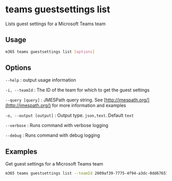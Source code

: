 # teams guestsettings list

Lists guest settings for a Microsoft Teams team

## Usage

```sh
m365 teams guestsettings list [options]
```

## Options

`--help`
: output usage information

`-i, --teamId`
: The ID of the team for which to get the guest settings

`--query [query]`
: JMESPath query string. See [http://jmespath.org/](http://jmespath.org/) for more information and examples

`-o, --output [output]`
: Output type. `json,text`. Default `text`

`--verbose`
: Runs command with verbose logging

`--debug`
: Runs command with debug logging

## Examples

Get guest settings for a Microsoft Teams team

```sh
m365 teams guestsettings list --teamId 2609af39-7775-4f94-a3dc-0dd67657e900
```